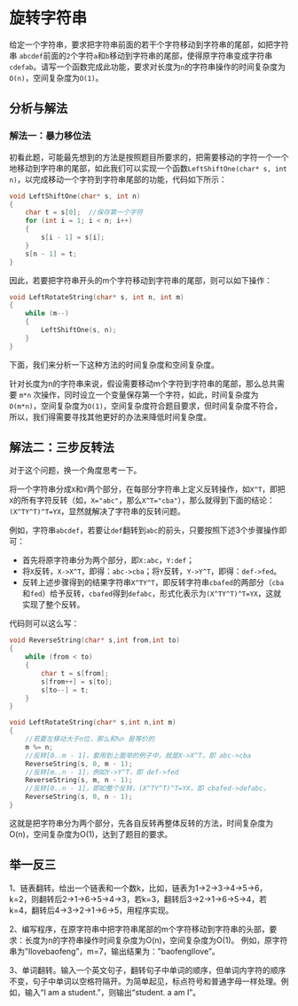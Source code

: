 # 旋转字符串

给定一个字符串，要求把字符串前面的若干个字符移动到字符串的尾部，如把字符串 `abcdef`前面的`2`个字符`a`和`b`移动到字符串的尾部，使得原字符串变成字符串`cdefab`。请写一个函数完成此功能，要求对长度为`n`的字符串操作的时间复杂度为`O(n)`，空间复杂度为`O(1)`。

## 分析与解法

### 解法一：暴力移位法

初看此题，可能最先想到的方法是按照题目所要求的，把需要移动的字符一个一个地移动到字符串的尾部，如此我们可以实现一个函数`LeftShiftOne(char* s, int n)`，以完成移动一个字符到字符串尾部的功能，代码如下所示：

```cpp
void LeftShiftOne(char* s, int n)
{
    char t = s[0];  //保存第一个字符
    for (int i = 1; i < n; i++)
    {
        s[i - 1] = s[i];
    }
    s[n - 1] = t;
}
```

因此，若要把字符串开头的m个字符移动到字符串的尾部，则可以如下操作：

```cpp
void LeftRotateString(char* s, int n, int m)
{
    while (m--)
    {
        LeftShiftOne(s, n);
    }
}
```

下面，我们来分析一下这种方法的时间复杂度和空间复杂度。

针对长度为n的字符串来说，假设需要移动m个字符到字符串的尾部，那么总共需要 `m*n` 次操作，同时设立一个变量保存第一个字符，如此，时间复杂度为`O(m*n)`，空间复杂度为`O(1)`，空间复杂度符合题目要求，但时间复杂度不符合，所以，我们得需要寻找其他更好的办法来降低时间复杂度。

## 解法二：三步反转法

对于这个问题，换一个角度思考一下。

将一个字符串分成`X`和`Y`两个部分，在每部分字符串上定义反转操作，如`X^T`，即把`X`的所有字符反转（如，`X="abc"`，那么`X^T="cba"`），那么就得到下面的结论：`(X^TY^T)^T=YX`，显然就解决了字符串的反转问题。

例如，字符串`abcdef`，若要让`def`翻转到`abc`的前头，只要按照下述3个步骤操作即可：

+ 首先将原字符串分为两个部分，即`X:abc`，`Y:def`；
+ 将`X`反转，`X->X^T`，即得：`abc->cba`；将`Y`反转，`Y->Y^T`，即得：`def->fed`。
+ 反转上述步骤得到的结果字符串`X^TY^T`，即反转字符串`cbafed`的两部分（`cba`和`fed`）给予反转，`cbafed`得到`defabc`，形式化表示为`(X^TY^T)^T=YX`，这就实现了整个反转。

代码则可以这么写：

```cpp
void ReverseString(char* s,int from,int to)
{
    while (from < to)
    {
        char t = s[from];
        s[from++] = s[to];
        s[to--] = t;
    }
}

void LeftRotateString(char* s,int n,int m)
{
    //若要左移动大于n位，那么和%n 是等价的
    m %= n;     
    //反转[0..m - 1]，套用到上面举的例子中，就是X->X^T，即 abc->cba
    ReverseString(s, 0, m - 1); 
    //反转[m..n - 1]，例如Y->Y^T，即 def->fed
    ReverseString(s, m, n - 1); 
    //反转[0..n - 1]，即如整个反转，(X^TY^T)^T=YX，即 cbafed->defabc。
    ReverseString(s, 0, n - 1); 
}
```

这就是把字符串分为两个部分，先各自反转再整体反转的方法，时间复杂度为O(n)，空间复杂度为O(1)，达到了题目的要求。

## 举一反三

1、链表翻转。给出一个链表和一个数k，比如，链表为1→2→3→4→5→6，k=2，则翻转后2→1→6→5→4→3，若k=3，翻转后3→2→1→6→5→4，若k=4，翻转后4→3→2→1→6→5，用程序实现。

2、编写程序，在原字符串中把字符串尾部的m个字符移动到字符串的头部，要求：长度为n的字符串操作时间复杂度为O(n)，空间复杂度为O(1)。 例如，原字符串为”Ilovebaofeng”，m=7，输出结果为：”baofengIlove”。

3、单词翻转。输入一个英文句子，翻转句子中单词的顺序，但单词内字符的顺序不变，句子中单词以空格符隔开。为简单起见，标点符号和普通字母一样处理。例如，输入“I am a student.”，则输出“student. a am I”。